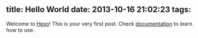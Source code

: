 title: Hello World
date: 2013-10-16 21:02:23
tags:
---

Welcome to [Hexo](http://zespia.tw/hexo)! This is your very first post. Check [documentation](http://zespia.tw/hexo/docs) to learn how to use.